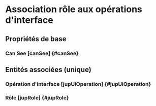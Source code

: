 # Association rôle aux opérations d'interface
<!--- THIS FILE IS GENERATED PLEASE DO NOT EDIT IT DIRECTLY --->



## Propriétés de base

### Can See [canSee] {#canSee}
        


## Entités associées (unique)

### Opération d'interface [jupUiOperation] {#jupUiOperation}
        

### Rôle [jupRole] {#jupRole}
        





